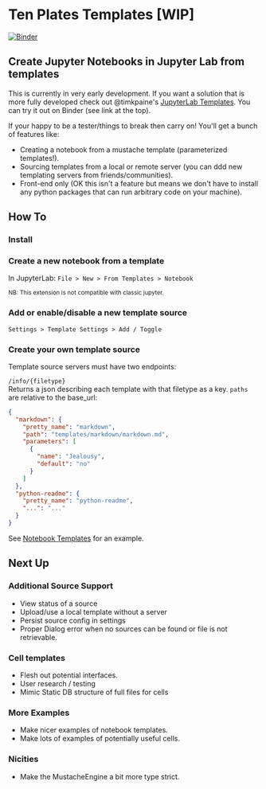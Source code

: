 # Ten Plates Templates [WIP]
[![Binder](http://mybinder.org/badge_logo.svg)](https://mybinder.org/v2/gh/alexmorley/ten-plates-live/master?urlpath=lab/tree/index.ipynb)

## Create Jupyter Notebooks in Jupyter Lab from templates


This is currently in very early development. If you want a solution that is more fully developed check out @timkpaine's [JupyterLab Templates](https://github.com/timkpaine/jupyterlab_templates).
You can try it out on Binder (see link at the top).

If your happy to be a tester/things to break then carry on! You'll get a bunch of features like:

- Creating a notebook from a mustache template (parameterized templates!).
- Sourcing templates from a local or remote server (you can ddd new templating servers from friends/communities).
- Front-end only (OK this isn't a feature but means we don't have to install any python packages that can run arbitrary code on your machine).

## How To
### Install


### Create a new notebook from a template

In JupyterLab:
`File > New > From Templates > Notebook`

<small>NB: This extension is not compatible with classic jupyter.</small>

### Add or enable/disable a new template source

`Settings > Template Settings > Add / Toggle`

### Create your own template source

Template source servers must have two endpoints:

`/info/{filetype}`  
Returns a json describing each template with that filetype as a key. `paths` are relative to the base\_url:

```json
{
  "markdown": {
    "pretty_name": "markdown",
    "path": "templates/markdown/markdown.md",
    "parameters": [
      {
        "name": "Jealousy",
        "default": "no"
      }
    ]
  },
  "python-readme": {
    "pretty_name": "python-readme",
    "...": "..."
  }
}
```

See [Notebook Templates](https://github.com/alexmorley/notebook_templates) for an example.


## Next Up

### Additional Source Support
- View status of a source
- Upload/use a local template without a server
- Persist source config in settings
- Proper Dialog error when no sources can be found or file is not retrievable.

### Cell templates
- Flesh out potential interfaces.
- User research / testing
- Mimic Static DB structure of full files for cells

### More Examples
- Make nicer examples of notebook templates.
- Make lots of examples of potentially useful cells.

### Nicities
- Make the MustacheEngine a bit more type strict.

